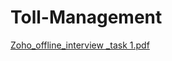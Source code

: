 # Toll-Management

[Zoho_offline_interview _task 1.pdf](https://github.com/arafathali122333/Toll-Management/files/9740792/Zoho_offline_interview._task.1.pdf)
